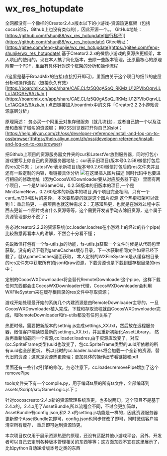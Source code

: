 # wx_res_hotupdate
全网都没有一个像样的Creator2.4.x版本以下的小游戏-资源热更框架（包括cocos论坛，Github上也没有类似的），因此开源一个。。
GitHub地址：[https://github.com/fshunj88/wx_res_hotupdate[自行梯子]](https://github.com/fshunj88/wx_res_hotupdate)
Gitee地址：[https://gitee.com/feng-shunjie/wx_res_hotupdate](https://gitee.com/feng-shunjie/wx_res_hotupdate)
基于Creator2.2.x的微信小游戏的资源热更框架，本人项目的使用的，现在本人搞了简化版本，去除一些版本管理，还原最核心的原理
附带一个PDF，里面有具体针对这个框架的分析和操作流程

//这里是基于BroadMix的链接(直接打开即可)，里面由关于这个项目的细节的底层分析和操作流程（链接永久有效）
[https://boardmix.cn/app/share/CAE.CLfz5Q0gASoQ_RKMzIU12PVIbOqrvLLLcTAGQAE/9AzkJn,](https://boardmix.cn/app/share/CAE.CLfz5Q0gASoQ_RKMzIU12PVIbOqrvLLLcTAGQAE/9AzkJn,)
点击链接加入boardmix中的文件「Creator2.2.2小游戏资源底层分析」

原理简述：
务必买一个阿里云对象存储服务（就几块钱），或者自己搞一个以及注册和备案了域名的资源服；
用OSS浏览器打开你自己的slot；
[https://help.aliyun.com/zh/oss/developer-reference/install-and-log-on-to-ossbrowser](https://help.aliyun.com/zh/oss/developer-reference/install-and-log-on-to-ossbrowser)

把Github上项目的资源服务器文件夹的cur和LatestVer放到服务器，同时打包小游戏要写上你自己的资源服务器地址；
cur表示旧项目(版本号0.2.58)微信打包后的res文件夹；
LatestVer表示新项目(版本号0.2.60)微信打包后的res文件夹并且还有一些定制的内容，看链接具体分析
![在这里插入图片描述](https://img-blog.csdnimg.cn/direct/0197a03368a743dfa2899b408b1b563c.png#pic_center)
同时代码中也要进行相应的修改地址（因为CocosWXDownloader要从对应服务器下载）
里面有两个项目，一个是MiniGameOld，0.2.58版本的旧版本的项目,一个是MiniGameNew，0.2.60版本的新版本的项目,两个项目完全相同，只有一个card_m/204图片的差异，
本次要热更的就是这个图片资源
这个热更框架可以做到
1：重启热更，一般项目也就这种需求
2：无感知热更，也就是在游戏过程中东西去更新一个图片或者什么资源等等，这个需要开发者手动去除旧资源，这个属于资源管理部分不说了；

务必对creator2.2.2的资源系统(cc.loader.loadres在小游戏上的经过的各个pipe)比较熟悉再看本人的讲解，不然会十分看不懂；

先说微信打包有一个fs-utils.js的功能，fs-utils.js获取一个文件时候是从代码包里获取，没有的话下载到gameCaches缓存目录，下一次获取相同文件如果已经下载了，就从gameCaches里面获取，
本人定制的WXFileSystem是从缓存根目录的res文件夹中获取所有的json和raw资源，下载资源也是下载到缓存根目录的res中；

定制的CocosWXDownloader将会替代RemoteDownloader这个pipe，这样下载任何东西都会由CocosWXDownloader代理，CocosWXDownloader会利用WXFileSystem来在缓存根目录的res文件中存取资源；

游戏开始处理最开始的系统几个内建资源是由RemoteDownloader主导的，一旦CocosWXDownloader植入完成，下载和存取流程就由CocosWXDownloader完成，和RemoteDownloader和fs-utils都没有任何关系了

热更时候，需要把新版本的settnig.js变成settings_XX.txt，然后放在远程服务器，微信客户端读取最新的settings_XX.txt，并且重新初始化AssetLibrary，
然后再重新加载同一个资源,cc.loader.loadres,由于资源库改变了，对应(cc.SpriteFrame类型)uuid也改变了，包cc.SpriteFrame类型的uuid所依赖的所有uuid也全部更新，
所以此时的cc.loader.loadres将会加载一个全新的资源，替代旧的资源；这就是资源热更原理；更加具体的操作细节看链接和pdf

里面还有一些针对引擎的修改，务必注意下，cc.loader.removePipe增加了这个removePipe

tools文件夹下有一个compile.py，用于编译ts层的所有ts文件，全部编译到assets/Script/src/GameLogic.js下；

针对cocoscreator2.4.x新的资源管理系统热更，也多说两句，这个项目不是基于2.4.x的，2.4.x用了AssetBundle,所以流程会不同，不过会更加简单，
AssetBundle有config.json,和2.2.x的setting.js功能是一样的，因此资源服务器更新整个AssetBundle包即可，config.json也同步修改了即可，同时微信客户端清空所有缓存，
重启即可达到资源热更。


本次项目仅仅用于展示资源热更的原理，还没有适配其他小游戏平台，另外，开发者可以自己去定制各种版本管理相关的东西等等；这方面东西不宜在这里展示了，比如python自动递增版本号之类的东西


